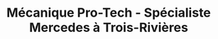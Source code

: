 ---
title: "Mécanique Pro-Tech - Spécialiste Mercedes à Trois-Rivières"
url: /trois-rivieres/mecanique-pro-tech-specialiste-mercedes-a-trois-rivieres/
shop: Autowerkstatt
---